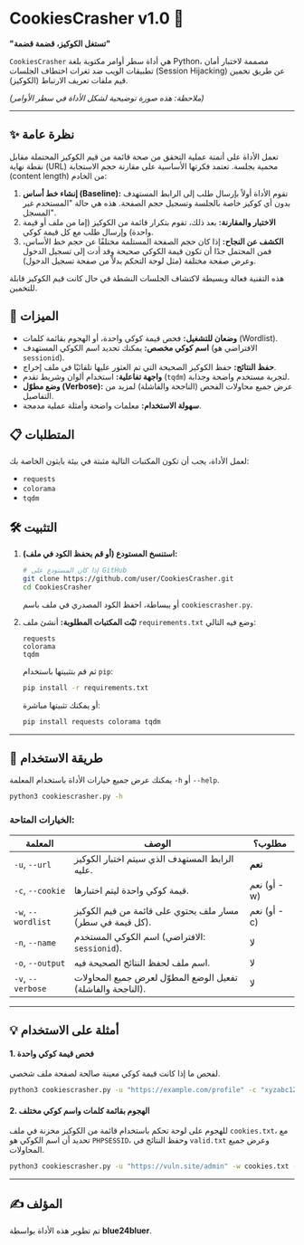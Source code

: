 # CookiesCrasher v1.0 🍪

**"تستغل الكوكيز، قضمة قضمة"**

`CookiesCrasher` هي أداة سطر أوامر مكتوبة بلغة Python، مصممة لاختبار أمان تطبيقات الويب ضد ثغرات اختطاف الجلسات (Session Hijacking) عن طريق تخمين قيم ملفات تعريف الارتباط (الكوكيز).

 
*(ملاحظة: هذه صورة توضيحية لشكل الأداة في سطر الأوامر)*

---

## ✨ نظرة عامة

تعمل الأداة على أتمتة عملية التحقق من صحة قائمة من قيم الكوكيز المحتملة مقابل نقطة نهاية (URL) محمية بجلسة. تعتمد فكرتها الأساسية على مقارنة حجم الاستجابة (content length) من الخادم:
1.  **إنشاء خط أساس (Baseline):** تقوم الأداة أولاً بإرسال طلب إلى الرابط المستهدف بدون أي كوكيز خاصة بالجلسة وتسجيل حجم الصفحة. هذه هي حالة "المستخدم غير المسجل".
2.  **الاختبار والمقارنة:** بعد ذلك، تقوم بتكرار قائمة من الكوكيز (إما من ملف أو قيمة واحدة) وإرسال طلب مع كل قيمة كوكي.
3.  **الكشف عن النجاح:** إذا كان حجم الصفحة المستلمة مختلفًا عن حجم خط الأساس، فمن المحتمل جدًا أن تكون قيمة الكوكي صحيحة وقد أدت إلى تسجيل الدخول وعرض صفحة مختلفة (مثل لوحة التحكم بدلاً من صفحة تسجيل الدخول).

هذه التقنية فعالة وبسيطة لاكتشاف الجلسات النشطة في حال كانت قيم الكوكيز قابلة للتخمين.

## 🚀 الميزات

-   **وضعان للتشغيل:** فحص قيمة كوكي واحدة، أو الهجوم بقائمة كلمات (Wordlist).
-   **اسم كوكي مخصص:** يمكنك تحديد اسم الكوكي المستهدف (الافتراضي هو `sessionid`).
-   **حفظ النتائج:** حفظ الكوكيز الصحيحة التي تم العثور عليها تلقائيًا في ملف إخراج.
-   **واجهة تفاعلية:** استخدام ألوان وشريط تقدم (`tqdm`) لتجربة مستخدم واضحة وجذابة.
-   **وضع مطوّل (Verbose):** عرض جميع محاولات الفحص (الناجحة والفاشلة) لمزيد من التفاصيل.
-   **سهولة الاستخدام:** معلمات واضحة وأمثلة عملية مدمجة.

## 📋 المتطلبات

لعمل الأداة، يجب أن تكون المكتبات التالية مثبتة في بيئة بايثون الخاصة بك:
-   `requests`
-   `colorama`
-   `tqdm`

## 🛠️ التثبيت

1.  **استنسخ المستودع (أو قم بحفظ الكود في ملف):**
    ```bash
    # إذا كان المستودع على GitHub
    git clone https://github.com/user/CookiesCrasher.git
    cd CookiesCrasher
    ```
    أو ببساطة، احفظ الكود المصدري في ملف باسم `cookiescrasher.py`.

2.  **ثبّت المكتبات المطلوبة:**
    أنشئ ملف `requirements.txt` وضع فيه التالي:
    ```
    requests
    colorama
    tqdm
    ```
    ثم قم بتثبيتها باستخدام `pip`:
    ```bash
    pip install -r requirements.txt
    ```
    أو يمكنك تثبيتها مباشرة:
    ```bash
    pip install requests colorama tqdm
    ```
---

## 📖 طريقة الاستخدام

يمكنك عرض جميع خيارات الأداة باستخدام المعلمة `-h` أو `--help`.

```bash
python3 cookiescrasher.py -h
```

### الخيارات المتاحة:
| المعلمة          | الوصف                                                          | مطلوب؟     |
|------------------|------------------------------------------------------------------|-----------|
| `-u`, `--url`    | الرابط المستهدف الذي سيتم اختبار الكوكيز عليه.                      | **نعم**   |
| `-c`, `--cookie` | قيمة كوكي واحدة ليتم اختبارها.                                       | نعم (أو -w)|
| `-w`, `--wordlist` | مسار ملف يحتوي على قائمة من قيم الكوكيز (كل قيمة في سطر).     | نعم (أو -c)|
| `-n`, `--name`   | اسم الكوكي المستخدم (الافتراضي: `sessionid`).                        | لا        |
| `-o`, `--output` | اسم ملف لحفظ النتائج الصحيحة فيه.                                 | لا        |
| `-v`, `--verbose`| تفعيل الوضع المطوّل لعرض جميع المحاولات (الناجحة والفاشلة).        | لا        |

---

## 💡 أمثلة على الاستخدام

#### 1. فحص قيمة كوكي واحدة

لفحص ما إذا كانت قيمة كوكي معينة صالحة لصفحة ملف شخصي.

```bash
python3 cookiescrasher.py -u "https://example.com/profile" -c "xyzabc123"
```

#### 2. الهجوم بقائمة كلمات واسم كوكي مختلف

للهجوم على لوحة تحكم باستخدام قائمة من الكوكيز مخزنة في ملف `cookies.txt`، مع تحديد أن اسم الكوكي هو `PHPSESSID`، وحفظ النتائج في `valid.txt` وعرض جميع المحاولات.

```bash
python3 cookiescrasher.py -u "https://vuln.site/admin" -w cookies.txt -n "PHPSESSID" -o valid.txt -v
```
---
## ✍️ المؤلف

تم تطوير هذه الأداة بواسطة **blue24bluer**.

